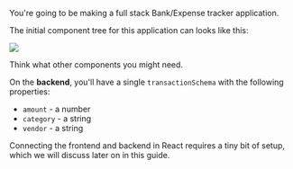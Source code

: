 
You're going to be making a full stack Bank/Expense tracker application.

The initial component tree for this application can looks like this:

![](https://s3-us-west-2.amazonaws.com/learn-app/lesson-images/react/react-bank-project-component-tree.PNG)

Think what other components you might need.

On the **backend**, you'll have a single `transactionSchema` with the following properties:

-   `amount` - a number
-   `category` - a string
-   `vendor` - a string

Connecting the frontend and backend in React requires a tiny bit of setup, which we will discuss later on in this guide.